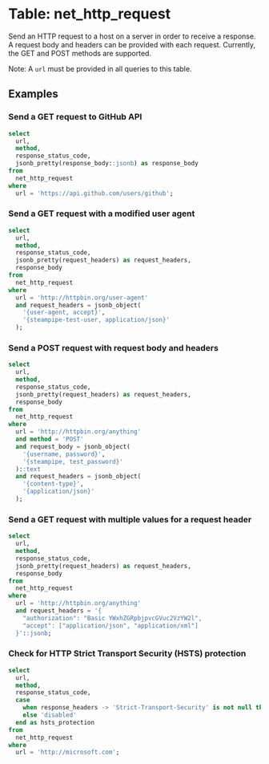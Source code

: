 # Table: net_http_request

Send an HTTP request to a host on a server in order to receive a response. A request body and headers can be provided with each request. Currently, the GET and POST methods are supported.

Note: A `url` must be provided in all queries to this table.

## Examples

### Send a GET request to GitHub API

```sql
select
  url,
  method,
  response_status_code,
  jsonb_pretty(response_body::jsonb) as response_body
from
  net_http_request
where
  url = 'https://api.github.com/users/github';
```

### Send a GET request with a modified user agent

```sql
select
  url,
  method,
  response_status_code,
  jsonb_pretty(request_headers) as request_headers,
  response_body
from
  net_http_request
where
  url = 'http://httpbin.org/user-agent'
  and request_headers = jsonb_object(
    '{user-agent, accept}',
    '{steampipe-test-user, application/json}'
  );
```

### Send a POST request with request body and headers

```sql
select
  url,
  method,
  response_status_code,
  jsonb_pretty(request_headers) as request_headers,
  response_body
from
  net_http_request
where
  url = 'http://httpbin.org/anything'
  and method = 'POST'
  and request_body = jsonb_object(
    '{username, password}',
    '{steampipe, test_password}'
  )::text
  and request_headers = jsonb_object(
    '{content-type}',
    '{application/json}'
  );
```

### Send a GET request with multiple values for a request header

```sql
select
  url,
  method,
  response_status_code,
  jsonb_pretty(request_headers) as request_headers,
  response_body
from
  net_http_request
where
  url = 'http://httpbin.org/anything'
  and request_headers = '{
    "authorization": "Basic YWxhZGRpbjpvcGVuc2VzYW2l",
    "accept": ["application/json", "application/xml"]
  }'::jsonb;
```

### Check for HTTP Strict Transport Security (HSTS) protection

```sql
select
  url,
  method,
  response_status_code,
  case
    when response_headers -> 'Strict-Transport-Security' is not null then 'enabled'
    else 'disabled'
  end as hsts_protection
from
  net_http_request
where
  url = 'http://microsoft.com';
```
